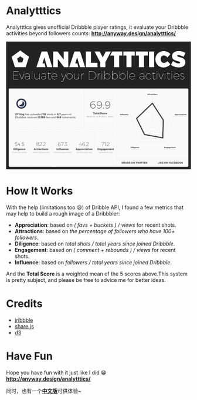 # Analytttics
Analytttics gives unofficial Dribbble player ratings, it evaluate your Dribbble activities beyond followers counts: **http://anyway.design/analytttics/**


![](https://raw.githubusercontent.com/JJYing/Analytttics/master/preview.png)


# How It Works
With the help (limitations too 😪) of Dribble API, I found a few metrics that may help to build a rough image of a Dribbbler:

* **Appreciation**: based on *( favs + buckets ) / views* for recent shots.
* **Attractions**: based on *the percentage of followers who have 100+ followers*.
* **Diligence**: based on *total shots / total years since joined Dribbble*.
* **Engagement**: based on *( comment + rebounds ) / views* for recent shots.
* **Influence**: based on *followers / total years since joined Dribbble*.

And the **Total Score** is a weighted mean of the 5 scores above.This system is pretty subject, and please be free to advice me for better ideas. 

# Credits
- [jribbble](https://github.com/tylergaw/jribbble)
- [share.js](https://github.com/overtrue/share.js)
- [d3](https://github.com/d3/d3)

# Have Fun
Hope you have fun with it just like I did 😁
**http://anyway.design/analytttics/**

同时，也有一个[**中文版**](http://anyway.design/analytttics/index-cn.php?s=github)可供体验~

